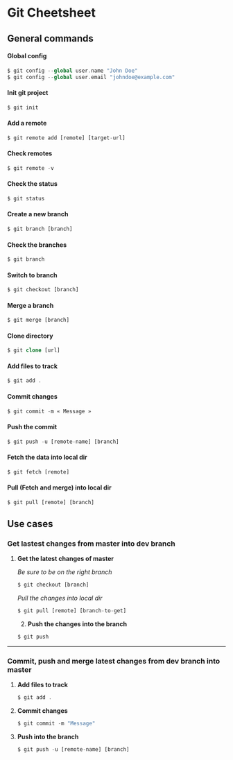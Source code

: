 # Git Cheetsheet
## General commands
#### Global config
```php
$ git config --global user.name "John Doe"
$ git config --global user.email "johndoe@example.com"
```
#### Init git project
```php
$ git init
```
#### Add a remote
```php
$ git remote add [remote] [target-url]
```
#### Check remotes
```php
$ git remote -v
```
#### Check the status
```php
$ git status
```
#### Create a new branch
```php
$ git branch [branch]
```
#### Check the branches
```php
$ git branch
```
#### Switch to branch
```php
$ git checkout [branch]
```
#### Merge a branch
```php
$ git merge [branch]
```
#### Clone directory
```php
$ git clone [url]
```
#### Add files to track
```php
$ git add .
```
#### Commit changes
```php
$ git commit -m « Message »
```
#### Push the commit
```php
$ git push -u [remote-name] [branch]
```
#### Fetch the data into local dir
```php
$ git fetch [remote]
```
#### Pull (Fetch and merge) into local dir
```php
$ git pull [remote] [branch]
```

## Use cases
### Get lastest changes from master into dev branch
1. **Get the latest changes of master**

	*Be sure to be on the right branch*

	```php
	$ git checkout [branch]
	```  
	
	*Pull the changes into local dir*
	
	```php
	$ git pull [remote] [branch-to-get]
	```
	
	2. **Push the changes into the branch**
	
	```php
	$ git push
	```

----

### Commit, push and merge latest changes from dev branch into master
1. **Add files to track**  

	```php
	$ git add .
	```

2. **Commit changes**  

	```php
	$ git commit -m "Message"
	```

3. **Push into the branch**

	```php
	$ git push -u [remote-name] [branch]
	```
